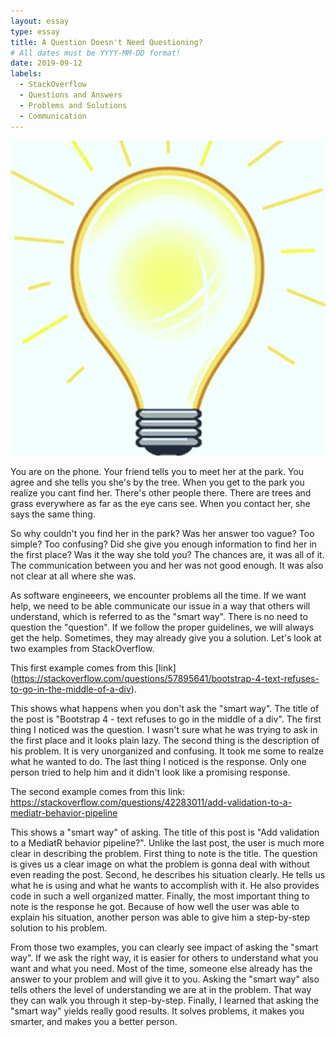 ```yaml
---
layout: essay
type: essay
title: A Question Doesn't Need Questioning?
# All dates must be YYYY-MM-DD format!
date: 2019-09-12
labels:
  - StackOverflow
  - Questions and Answers
  - Problems and Solutions
  - Communication
---
```


<img class="ui medium left floated image" src="../images/smartbulb.jpg">

You are on the phone. Your friend tells you to meet her at the park. You agree and she tells you she's by the tree. When you get to the park you realize you cant find her. There's other people there. There are trees and grass everywhere as far as the eye cans see. When you contact her, she says the same thing. 

So why couldn't you find her in the park? Was her answer too vague? Too simple? Too confusing? Did she give you enough information to find her in the first place? Was it the way she told you? The chances are, it was all of it. The communication between you and her was not good enough. It was also not clear at all where she was.

As software engineeers, we encounter problems all the time. If we want help, we need to be able communicate our issue in a way that others will understand, which is referred to as the "smart way". There is no need to question the "question". If we follow the proper guidelines, we will always get the help. Sometimes, they may already give you a solution. Let's look at two examples from  StackOverflow.

This first example comes from this [link] (https://stackoverflow.com/questions/57895641/bootstrap-4-text-refuses-to-go-in-the-middle-of-a-div).

This shows what happens when you don't ask the "smart way". The title of the post is "Bootstrap 4 - text refuses to go in the middle of a div". The first thing I noticed was the question. I wasn't sure what he was trying to ask in the first place and it looks plain lazy. The second thing is the description of his problem. It is very unorganized and confusing. It took me some to realze what he wanted to do. The last thing I noticed is the response. Only one person tried to help him and it didn't look like a promising response.

The second example comes from this link: https://stackoverflow.com/questions/42283011/add-validation-to-a-mediatr-behavior-pipeline

This shows a "smart way" of asking. The title of this post is "Add validation to a MediatR behavior pipeline?". Unlike the last post, the user is much more clear in describing the problem. First thing to note is the title. The question is gives us a clear image on what the problem is gonna deal with without even reading the post. Second, he describes his situation clearly. He tells us what he is using and what he wants to accomplish with it. He also provides code in such a well organized matter. Finally, the most important thing to note is the response he got. Because of how well the user was able to explain his situation, another person was able to give him a step-by-step solution to his problem.

From those two examples, you can clearly see impact of asking the "smart way". If we ask the right way, it is easier for others to understand what you want and what you need. Most of the time, someone else already has the answer to your problem and will give it to you. Asking the "smart way" also tells others the level of understanding we are at in the problem. That way they can walk you through it step-by-step. Finally, I learned that asking the "smart way" yields really good results. It solves problems, it makes you smarter, and makes you a better person.
